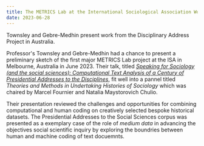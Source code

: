 ```yaml
---
title: The METRICS Lab at the International Sociological Association World Congress in Melbourne, Australia
date: 2023-06-28
---
```


Townsley and Gebre-Medhin present work from the Disciplinary Address Project in Australia. 

<!--more-->

Professor's Townsley and Gebre-Medhin had a chance to present a preliminary sketch of the first major METRICS Lab project at the ISA in Melbourne, Australia in June 2023. Their talk, titled [_Speaking for Sociology (and the social sciences): Computational Text Analysis of a Century of Presidential Addresses to the Disciplines_](https://isaconf.confex.com/isaconf/wc2023/meetingapp.cgi/Paper/146274), fit well into a pannel titled _Theories and Methods in Undertaking Histories of Sociology_ which was chaired by Marcel Fournier and Natalia Maystorovich Chulio.

Their presentation reviewed the challenges and opportunities for combining computational and human coding on creatively selected bespoke historical datasets. The Presidential Addresses to the Social Sciences corpus was presented as a exemplary case of the role of *medium data* in advancing the objectives social scientific inquiry by exploring the boundries between human and machine coding of text docuemnts.  
